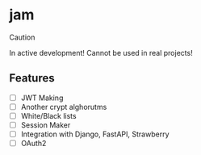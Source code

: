 # jam

> [!CAUTION]  
> In active development! Cannot be used in real projects!
> 


## Features
- [ ] JWT Making
- [ ] Another crypt alghorutms
- [ ] White/Black lists
- [ ] Session Maker
- [ ] Integration with Django, FastAPI, Strawberry
- [ ] OAuth2

